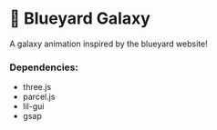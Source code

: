 # 🌌 Blueyard Galaxy

A galaxy animation inspired by the blueyard website!

### Dependencies:

- three.js
- parcel.js
- lil-gui
- gsap
